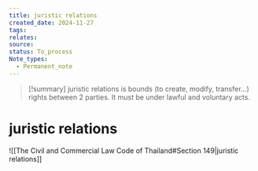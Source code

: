 ```yaml
---
title: juristic relations
created_date: 2024-11-27
tags: 
relates: 
source: 
status: To_process
Note_types:
  - Permanent_note
---
```

> [!summary]
> juristic relations is bounds (to create, modify, transfer…) rights between 2 parties. It must be under lawful and voluntary acts.
 

# juristic relations

![[The Civil and Commercial Law Code of Thailand#Section 149|juristic relations]]
